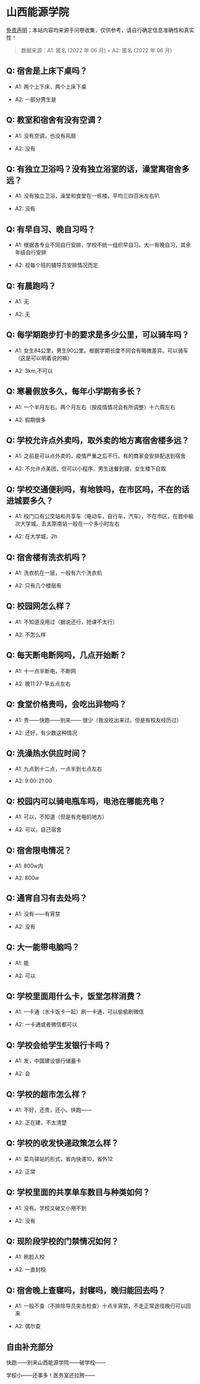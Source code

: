 # 山西能源学院

[免责声明](https://colleges.chat/#_3)：本站内容均来源于问卷收集，仅供参考，请自行确定信息准确性和真实性！

> 数据来源：A1: 匿名 (2022 年 06 月) + A2: 匿名 (2022 年 06 月)

## Q: 宿舍是上床下桌吗？

- A1: 两个上下床，两个上床下桌

- A2: 一部分男生是

## Q: 教室和宿舍有没有空调？

- A1: 没有空调，也没有风扇

- A2: 没有

## Q: 有独立卫浴吗？没有独立浴室的话，澡堂离宿舍多远？

- A1: 没有独立卫浴，澡堂和食堂在一栋楼，平均三四百米左右叭

- A2: 没有

## Q: 有早自习、晚自习吗？

- A1: 根据各专业不同自行安排，学校不统一组织早自习。大一有晚自习，其余年级自行安排

- A2: 视每个班的辅导员安排情况而定

## Q: 有晨跑吗？

- A1: 无

- A2: 无

## Q: 每学期跑步打卡的要求是多少公里，可以骑车吗？

- A1: 女生84公里，男生90公里。根据学期长度不同会有略微差异。可以骑车（这是可以明着说的嘛）

- A2: 3km,不可以

## Q: 寒暑假放多久，每年小学期有多长？

- A1: 一个半月左右。两个月左右（按疫情情况会有所调整）十六周左右

- A2: 假期很多

## Q: 学校允许点外卖吗，取外卖的地方离宿舍楼多远？

- A1: 之前是可以点外卖的，疫情严重之后不行。有的商家会安排配送到宿舍

- A2: 不允许点美团，但可以小程序，男生送餐到寝，女生楼下自取

## Q: 学校交通便利吗，有地铁吗，在市区吗，不在的话进城要多久？

- A1: 校门口有公交站和共享车（电动车，自行车，汽车），不在市区，在晋中榆次大学城。去太原南站一般在一个多小时左右

- A2: 在大学城，2h

## Q: 宿舍楼有洗衣机吗？

- A1: 洗衣机在一层，一般有六个洗衣机

- A2: 只有几个楼层有

## Q: 校园网怎么样？

- A1: 不知道没用过（据说还行，抢课不太行）

- A2: 不怎么样

## Q: 每天断电断网吗，几点开始断？

- A1: 十一点半断电，不断网

- A2: 晚11:27-早五点左右

## Q: 食堂价格贵吗，会吃出异物吗？

- A1: 贵——快跑——别来—— 很少（我没吃出来过，但是有校友经历过）

- A2: 还好，有少数这种情况

## Q: 洗澡热水供应时间？

- A1: 九点到十二点，一点半到七点左右

- A2: 9:00-21:00

## Q: 校园内可以骑电瓶车吗，电池在哪能充电？

- A1: 可以，不知道（但是有充电的地方）

- A2: 可以，自己宿舍

## Q: 宿舍限电情况？

- A1: 800w内

- A2: 800w

## Q: 通宵自习有去处吗？

- A1: 没有——有宵禁

- A2: 没有

## Q: 大一能带电脑吗？

- A1: 能

- A2: 可以

## Q: 学校里面用什么卡，饭堂怎样消费？

- A1: 一卡通（水卡饭卡一起）刷一卡通，可以偷偷刷微信

- A2: 一卡通或者微信都可以

## Q: 学校会给学生发银行卡吗？

- A1: 发，中国建设银行储蓄卡

- A2: 会

## Q: 学校的超市怎么样？

- A1: 不好，还贵，还小。快跑——

- A2: 正在建，不太清楚

## Q: 学校的收发快递政策怎么样？

- A1: 菜鸟驿站的形式，省内快递10，省外12

- A2: 正常

## Q: 学校里面的共享单车数目与种类如何？

- A1: 没有。学校又破又小用不到

- A2: 没有

## Q: 现阶段学校的门禁情况如何？

- A1: 刷脸入校

- A2: 一直封校

## Q: 宿舍晚上查寝吗，封寝吗，晚归能回去吗？

- A1: 一般不查（不排除导员突击检查）十点半宵禁，不走正常途径晚归可以回来

- A2: 偶尔查

## 自由补充部分

快跑——别来山西能源学院——破学校——

学校小——还事多！医务室还拉胯——